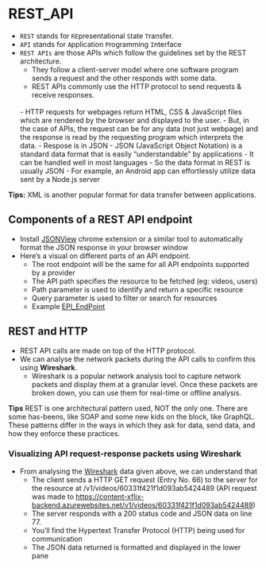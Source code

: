 # REST_API
- `REST` stands for `RE`presentational `S`tate `T`ransfer.
- `API` stands for `A`pplication `P`rogramming `I`nterface
- `REST APIs` are those APIs which follow the guidelines set by the REST architecture.
    - They follow a client-server model where one software program sends a request and the other responds with some data.
    - REST APIs commonly use the HTTP protocol to send requests & receive responses.
    <br>
    - HTTP requests for webpages return HTML, CSS & JavaScript files which are rendered by the browser and displayed to the user.  
    - But, in the case of APIs, the request can be for any data (not just webpage) and the response is read by the requesting program which interprets the data.
    - Respose is in JSON 
    - JSON (JavaScript Object Notation) is a standard data format that is easily “understandable” by applications
        - It can be handled well in most languages
        - So the data format in REST is usually JSON
        - For example, an Android app can effortlessly utilize data sent by a Node.js server

**Tips:**
XML is another popular format for data transfer between applications.

## Components of a REST API endpoint
- Install [JSONView](https://chrome.google.com/webstore/detail/jsonview/chklaanhfefbnpoihckbnefhakgolnmc) chrome extension or a similar tool to automatically format the JSON response in your browser window
- Here’s a visual on different parts of an API endpoint.
    - The root endpoint will be the same for all API endpoints supported by a provider
    - The API path specifies the resource to be fetched (eg: videos, users)
    - Path parameter is used to identify and return a specific resource
    - Query parameter is used to filter or search for resources
    - Example [EPI_EndPoint](./API_EndPoint.png)

## REST and HTTP
- REST API calls are made on top of the HTTP protocol. 
- We can analyse the network packets during the API calls to confirm this using **Wireshark**.
    - Wireshark is a popular network analysis tool to capture network packets and display them at a granular level. Once these packets are broken down, you can use them for real-time or offline analysis.

**Tips**
REST is one architectural pattern used, NOT the only one. There are some has-beens, like SOAP and some new kids on the block, like GraphQL. These patterns differ in the ways in which they ask for data, send data, and how they enforce these practices.

### Visualizing API request-response packets using Wireshark
- From analysing the [Wireshark](./wireShark.png) data given above, we can understand that
    -   The client sends a HTTP GET request (Entry No. 66) to the server for the resource at /v1/videos/60331f421f1d093ab5424489 (API request was made to https://content-xflix-backend.azurewebsites.net/v1/videos/60331f421f1d093ab5424489)
    - The server responds with a 200 status code and JSON data on line 77.
    - You’ll find the Hypertext Transfer Protocol (HTTP) being used for communication
    - The JSON data returned is formatted and displayed in the lower pane